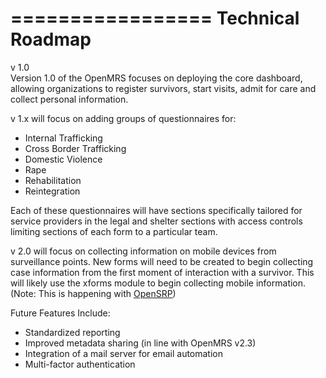=================
Technical Roadmap
=================

v 1.0  
Version 1.0 of the OpenMRS focuses on deploying the core dashboard, allowing organizations to register survivors, start visits, admit for care and collect personal information.

v 1.x will focus on adding groups of questionnaires for:  
* Internal Trafficking  
* Cross Border Trafficking  
* Domestic Violence  
* Rape  
* Rehabilitation  
* Reintegration  

Each of these questionnaires will have sections specifically tailored for service providers in the legal and shelter sections with access controls limiting sections of each form to a particular team.

v 2.0 will focus on collecting information on mobile devices from surveillance points. New forms will need to be created to begin collecting case information from the first moment of interaction with a survivor. This will likely use the xforms module to begin collecting mobile information. (Note: This is happening with [OpenSRP](https://github.com/OpenSRP))

Future Features Include:  
* Standardized reporting  
* Improved metadata sharing (in line with OpenMRS v2.3)  
* Integration of a mail server for email automation  
* Multi-factor authentication
